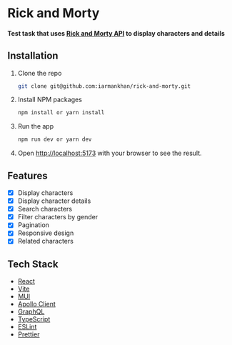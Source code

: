 # Rick and Morty

#### Test task that uses [Rick and Morty API](https://rickandmortyapi.com/graphql) to display characters and details

## Installation

1. Clone the repo
   ```sh
   git clone git@github.com:iarmankhan/rick-and-morty.git
    ```
2. Install NPM packages
    ```sh
    npm install or yarn install
    ```
3. Run the app
   ```sh
   npm run dev or yarn dev 
   ```
4. Open [http://localhost:5173](http://localhost:5173) with your browser to see the result.

## Features

- [x] Display characters
- [x] Display character details
- [x] Search characters
- [x] Filter characters by gender
- [x] Pagination
- [x] Responsive design
- [x] Related characters

## Tech Stack

- [React](https://reactjs.org/)
- [Vite](https://vitejs.dev/)
- [MUI](https://mui.com/)
- [Apollo Client](https://www.apollographql.com/docs/react/)
- [GraphQL](https://graphql.org/)
- [TypeScript](https://www.typescriptlang.org/)
- [ESLint](https://eslint.org/)
- [Prettier](https://prettier.io/)


